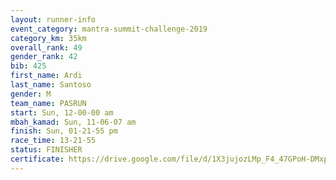 ```yaml
---
layout: runner-info 
event_category: mantra-summit-challenge-2019 
category_km: 35km 
overall_rank: 49
gender_rank: 42
bib: 425
first_name: Ardi
last_name: Santoso
gender: M
team_name: PASRUN
start: Sun, 12-00-00 am
mbah_kamad: Sun, 11-06-07 am
finish: Sun, 01-21-55 pm
race_time: 13-21-55
status: FINISHER
certificate: https://drive.google.com/file/d/1X3jujozLMp_F4_47GPoH-DMxpBnq4Uot/view?usp=sharing
---
```

